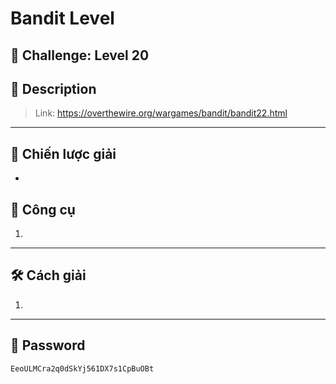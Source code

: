 
# Bandit Level

## 🧩 Challenge: Level 20

## 📝 Description




> Link: https://overthewire.org/wargames/bandit/bandit22.html

---

## 🧠 Chiến lược giải
- 

## 🔧 Công cụ
1. 

---


## 🛠️ Cách giải

1. 


---

## 🏁 Password

```
EeoULMCra2q0dSkYj561DX7s1CpBuOBt
```
